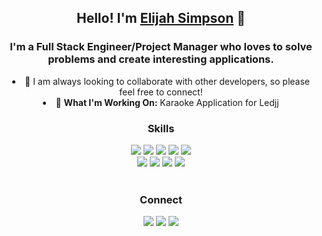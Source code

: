 <h2 align="center"> Hello! I'm <a href="http://www.elijahsimpson.com">Elijah Simpson</a> 👋 </h2>

<h3 align="center"> I'm a Full Stack Engineer/Project Manager who loves to solve problems and create interesting applications. </h3>

<div align="center">
<li>👯 I am always looking to collaborate with other developers, so please feel free to connect!</li>
<li>🥅 <b>What I'm Working On:</b> Karaoke Application for Ledjj</li>
</div>

<div align="center">
<h3>Skills</h3>
<img src="https://img.shields.io/badge/HTML5-E34F26?style=for-the-badge&logo=html5&logoColor=white" />
<img src="https://img.shields.io/badge/CSS3-1572B6?style=for-the-badge&logo=css3&logoColor=white" />
<img src="https://img.shields.io/badge/JavaScript-F7DF1E?style=for-the-badge&logo=javascript&logoColor=black" />
<img src="https://img.shields.io/badge/Node.js-43853D?style=for-the-badge&logo=node.js&logoColor=white" />
<img src="https://img.shields.io/badge/Express.js-404D59?style=for-the-badge" />
<br/ >
<img src="https://img.shields.io/badge/React-20232A?style=for-the-badge&logo=react&logoColor=61DAFB" />
<img src="https://img.shields.io/badge/PostgreSQL-316192?style=for-the-badge&logo=postgresql&logoColor=white" />
<img src="https://img.shields.io/badge/Netlify-00C7B7?style=for-the-badge&logo=netlify&logoColor=white" />
<img src="https://img.shields.io/badge/Heroku-430098?style=for-the-badge&logo=heroku&logoColor=white" />
</div>

<br/>

<div align="center">
<h3>Connect</h3>
<a href="http://www.elijahsimpson.com/"><img src="https://img.shields.io/badge/Portfolio-D1AB66?style=for-the-badge&logo=react&logoColor=white"></img></a>
<a href="https://www.linkedin.com/in/elijahsimpson/"><img src="https://img.shields.io/badge/LinkedIn-0077B5?style=for-the-badge&logo=linkedin&logoColor=white"></img></a>
<a href="https://twitter.com/elijahsimpsonn"><img src="https://img.shields.io/badge/Twitter-1DA1F2?style=for-the-badge&logo=twitter&logoColor=white"></img></a>
</div>
